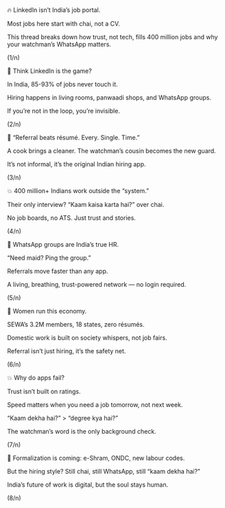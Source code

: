 🔥 LinkedIn isn’t India’s job portal.

Most jobs here start with chai, not a CV.

This thread breaks down how trust, not tech, fills 400 million jobs and why your watchman’s WhatsApp matters.

(1/n)

👀 Think LinkedIn is the game?

In India, 85-93% of jobs never touch it.

Hiring happens in living rooms, panwaadi shops, and WhatsApp groups.

If you’re not in the loop, you’re invisible.

(2/n)

🔄 “Referral beats résumé. Every. Single. Time.”

A cook brings a cleaner. The watchman’s cousin becomes the new guard.

It’s not informal, it’s the original Indian hiring app.

(3/n)

💥 400 million+ Indians work outside the “system.”
 
Their only interview? “Kaam kaisa karta hai?” over chai.

No job boards, no ATS. Just trust and stories.

(4/n)

💬 WhatsApp groups are India’s true HR.
 
“Need maid? Ping the group.”

Referrals move faster than any app.

A living, breathing, trust-powered network — no login required.

(5/n)

👩 Women run this economy.

SEWA’s 3.2M members, 18 states, zero résumés.

Domestic work is built on society whispers, not job fairs.

Referral isn’t just hiring, it’s the safety net.

(6/n)

💥 Why do apps fail?

Trust isn’t built on ratings.

Speed matters when you need a job tomorrow, not next week.
 
“Kaam dekha hai?” > “degree kya hai?”

The watchman’s word is the only background check.

(7/n)

🍔 Formalization is coming: e-Shram, ONDC, new labour codes.

But the hiring style? Still chai, still WhatsApp, still “kaam dekha hai?”

India’s future of work is digital, but the soul stays human.

(8/n)


